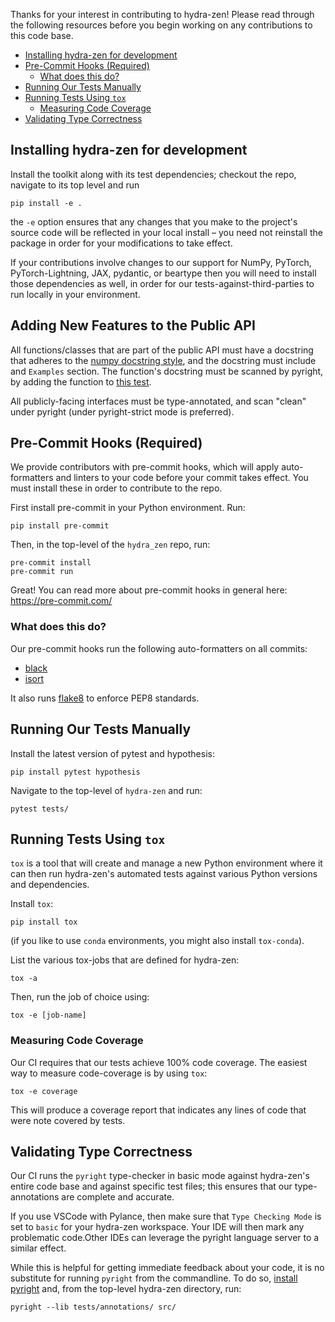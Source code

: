 Thanks for your interest in contributing to hydra-zen! Please read 
through the following resources before you begin working on any contributions to this 
code base.


- [Installing hydra-zen for development](#installing-hydra-zen-for-development)
- [Pre-Commit Hooks (Required)](#pre-commit-hooks-required)
  - [What does this do?](#what-does-this-do)
- [Running Our Tests Manually](#running-our-tests-manually)
- [Running Tests Using `tox`](#running-tests-using-tox)
  - [Measuring Code Coverage](#measuring-code-coverage)
- [Validating Type Correctness](#validating-type-correctness)
  

## Installing hydra-zen for development

Install the toolkit along with its test dependencies; checkout the repo, navigate to its top level and run

```shell
pip install -e .
```

the `-e` option ensures that any changes that you make to the project's source code will be reflected in your local install – you need not reinstall the package in order for your modifications to take effect.

If your contributions involve changes to our support for NumPy, PyTorch, PyTorch-Lightning, JAX, pydantic, or beartype then you will need to install those dependencies as well, in order for our tests-against-third-parties to run locally in your environment.

## Adding New Features to the Public API
All functions/classes that are part of the public API must have a docstring that adheres to the [numpy docstring style](https://numpydoc.readthedocs.io/en/latest/format.html), and the docstring must include and `Examples` section. The function's docstring must be scanned by pyright, by adding the function to [this test](https://github.com/mit-ll-responsible-ai/hydra-zen/blob/main/tests/test_docstrings.py).

All publicly-facing interfaces must be type-annotated, and scan "clean" under pyright (under pyright-strict mode is preferred).

## Pre-Commit Hooks (Required)

We provide contributors with pre-commit hooks, which will apply auto-formatters and 
linters to your code before your commit takes effect. You must install these in order to contribute to the repo.

First install pre-commit in your Python environment. Run:

```console
pip install pre-commit
```

Then, in the top-level of the `hydra_zen` repo, run:

```console
pre-commit install
pre-commit run
```

Great! You can read more about pre-commit hooks in general here: https://pre-commit.com/

### What does this do?

Our pre-commit hooks run the following auto-formatters on all commits:
- [black](https://black.readthedocs.io/en/stable/)
- [isort](https://pycqa.github.io/isort/)

It also runs [flake8](https://github.com/PyCQA/flake8) to enforce PEP8 standards.

## Running Our Tests Manually

Install the latest version of pytest and hypothesis:

```console
pip install pytest hypothesis
```

Navigate to the top-level of `hydra-zen` and run:

```console
pytest tests/
```

## Running Tests Using `tox`

`tox` is a tool that will create and manage a new Python environment where it can then run hydra-zen's
automated tests against various Python versions and dependencies.

Install `tox`:

```console
pip install tox
```

(if you like to use `conda` environments, you might also install `tox-conda`).

List the various tox-jobs that are defined for hydra-zen:

```console
tox -a
```

Then, run the job of choice using:

```console
tox -e [job-name]
```


### Measuring Code Coverage

Our CI requires that our tests achieve 100% code coverage. The easiest way to measure
code-coverage is by using `tox`:

```console
tox -e coverage
```

This will produce a coverage report that indicates any lines of code that were note covered by tests.

## Validating Type Correctness

Our CI runs the `pyright` type-checker in basic mode against hydra-zen's entire code base and against specific test files; this ensures that our type-annotations are complete and accurate.

If you use VSCode with Pylance, then make sure that `Type Checking Mode` is set to `basic` for your hydra-zen workspace. Your IDE will then mark any problematic code.Other IDEs can leverage the pyright language server to a similar effect. 

While this is helpful for getting immediate feedback about your code, it is no substitute for running `pyright` from the commandline. To do so, [install pyright](https://github.com/microsoft/pyright#command-line) and, from the top-level hydra-zen directory, run:

```console
pyright --lib tests/annotations/ src/
```

